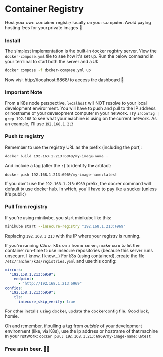 # Container Registry
Host your own container registry locally on your computer. Avoid paying hosting fees for your private images 💸

### Install
The simplest implementation is the built-in docker registry server. View the `docker-compose.yml` file to see how it's set up. Run the below command in your terminal to start both the server and a UI:
```sh
docker compose -f docker-compose.yml up
```

Now visit http://localhost:6868/ to access the dashboard 🎉

### Important Note
From a K8s node perspective, `localhost` will NOT resolve to your local development environment. You will have to push and pull to the IP address or hostname of your development computer in your network. Try `ifconfig | grep 192.168` to see what your machine is using on the current network. As an example, I'll use `192.168.1.213`

### Push to registry
Remember to use the registry URL as the prefix (including the port):
```sh
docker build 192.168.1.213:6969/my-image-name .
```

And include a tag (after the `:`) to identify the artifact:
```sh
docker push 192.168.1.213:6969/my-image-name:latest
```

If you don't use the `192.168.1.213:6969` prefix, the docker command will default to use docker hub. In which, you'll have to pay like a sucker (unless it's public)


### Pull from registry
If you're using minikube, you start minikube like this:
```sh
minikube start --insecure-registry "192.168.1.213:6969"
```
Replacing `192.168.1.213` with the IP where your registry is running.

If you're running k3s or k8s on a home server, make sure to let the container run-time to use insecure repositories (because this server runs unsecure. I know, I know...)
For k3s (using containerd), create the file `/etc/rancher/k3s/registries.yaml` and use this config:
```yaml
mirrors:
  "192.168.1.213:6969":
    endpoint:
      - "http://192.168.1.213:6969"
configs:
  "192.168.1.213:6969":
    tls:
      insecure_skip_verify: true
```

For other installs using docker, update the dockerconfig file. Good luck, homie.

Oh and remember, if pulling a tag from *outside* of your development environment (like, via K8s), use the ip address or hostname of that machine in your network: `docker pull 192.168.1.213:6969/my-image-name:latest`

### Free as in beer. ✌🏼
